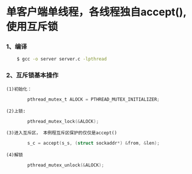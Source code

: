 单客户端单线程，各线程独自accept(),使用互斥锁
====
### 1、编译
``` bash
    $ gcc -o server server.c -lpthread
```
### 2、互斥锁基本操作  
    (1)初始化： 
``` c
        pthread_mutex_t ALOCK = PTHREAD_MUTEX_INITIALIZER;
```
    (2)上锁: 
``` c
        pthread_mutex_lock(&ALOCK);
```
    (3)进入互斥区， 本例程互斥区保护的仅仅是accept() 
``` c
        s_c = accept(s_s, (struct sockaddr*) &from, &len);
```
    (4)解锁 
``` c
        pthread_mutex_unlock(&ALOCK);
```
